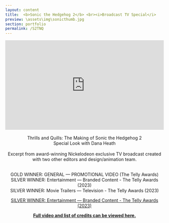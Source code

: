 ```yaml
---
layout: content
title:  <b>Sonic the Hedgehog 2</b> <br><i>Broadcast TV Special</i>
preview: \assets\img\sonicthumb.jpg
section: portfolio
permalink: /S2TNQ
---
```



<!-- <body><center><iframe width="560" height="315" src="https://www.youtube.com/embed/dhVBuOhmNVc" title="YouTube video player" frameborder="0" allow="accelerometer; autoplay; clipboard-write; encrypted-media; gyroscope; picture-in-picture; web-share" allowfullscreen></iframe></center></body> -->

<body><center><div style="padding:56.25% 0 0 0;position:relative;"><iframe src="https://player.vimeo.com/video/803709125?h=9d543759d1&amp;playsinline=0&amp;badge=0&amp;autopause=0&amp;player_id=0&amp;app_id=58479" frameborder="0" allow="autoplay; fullscreen; picture-in-picture" allowfullscreen style="position:absolute;top:0;left:0;width:100%;height:100%;" title="Thrills &amp;amp; Quills - Excerpt.mp4"></iframe></div><script src="https://player.vimeo.com/api/player.js"></script>

<br>
Thrills and Quills: The Making of Sonic the Hedgehog 2
<br>
Special Look with Dana Heath
<br>
<br>
Excerpt from award-winning Nickelodeon exclusive TV broadcast created with two other editors and design/animation team.<br>

<br>GOLD WINNER: GENERAL — PROMOTIONAL VIDEO (The Telly Awards)<br>
SILVER WINNER: Entertainment — Branded Content - The Telly Awards (2023)<br>
SILVER WINNER: Movie Trailers — Television - The Telly Awards (2023)<br>


<a href="https://www.tellyawards.com/winners/2023/television/general-movie-trailers/thrills-quills-the-making-of-sonic-the-hedgehog-2/291719/">SILVER WINNER: Entertainment — Branded Content - The Telly Awards (2023)</a> <br>

<b><a href="https://www.tellyawards.com/winners/2023/promotional-video/general-entertainment/thrills-quills-the-making-of-sonic-the-hedgehog-2/289769">Full video and list of credits can be viewed here.</a></b>
<br><br>
<!-- Excerpt from Nickelodeon exclusive TV broadcast. Collaborated with two other editors and design/animation team.<br> -->

<!-- Full video <a href="https://youtu.be/dhVBuOhmNVc">can be viewed here.</a> <br> -->

</center></body>
